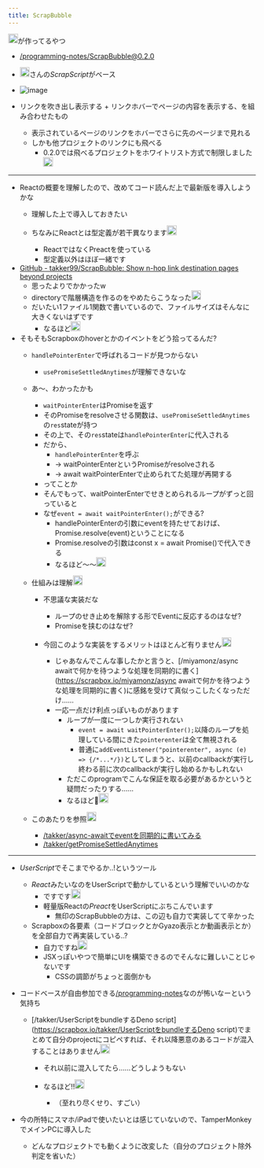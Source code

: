 ```yaml
---
title: ScrapBubble
---
```


<img src='https://scrapbox.io/api/pages/blu3mo-public/takker/icon' alt='takker.icon' height="19.5"/>が作ってるやつ

* [/programming-notes/ScrapBubble@0.2.0](https://scrapbox.io/programming-notes/ScrapBubble@0.2.0)

* <img src='https://scrapbox.io/api/pages/daiiz/daiiz/icon' alt='/daiiz/daiiz.icon' height="19.5"/>さんの*ScrapScript*がベース

* ![image](https://gyazo.com/d81a7a2fa6fa793a3990031cf075d6a8/thumb/1000)

* リンクを吹き出し表示する + リンクホバーでページの内容を表示する、を組み合わせたもの
  
  * 表示されているページのリンクをホバーでさらに先のページまで見れる
  * しかも他プロジェクトのリンクにも飛べる
    * 0.2.0では飛べるプロジェクトをホワイトリスト方式で制限しました<img src='https://scrapbox.io/api/pages/blu3mo-public/takker/icon' alt='takker.icon' height="19.5"/>

---

* Reactの概要を理解したので、改めてコード読んだ上で最新版を導入しようかな
  * 理解した上で導入しておきたい
  * ちなみにReactとは型定義が若干異なります<img src='https://scrapbox.io/api/pages/blu3mo-public/takker/icon' alt='takker.icon' height="19.5"/>

    * ReactではなくPreactを使っている
    * 型定義以外はほぼ一緒です
* [GitHub - takker99/ScrapBubble: Show n-hop link destination pages beyond projects](https://github.com/takker99/ScrapBubble)
  * 思ったよりでかかったw
  * directoryで階層構造を作るのをやめたらこうなった<img src='https://scrapbox.io/api/pages/blu3mo-public/takker/icon' alt='takker.icon' height="19.5"/>
  * だいたい1ファイル1関数で書いているので、ファイルサイズはそんなに大きくないはずです
    * なるほど<img src='https://scrapbox.io/api/pages/blu3mo-public/blu3mo/icon' alt='blu3mo.icon' height="19.5"/>
* そもそもScrapboxのhoverとかのイベントをどう拾ってるんだ?
  * `handlePointerEnter`で呼ばれるコードが見つからない
    * `usePromiseSettledAnytimes`が理解できないな
  * あ〜、わかったかも
    * `waitPointerEnter`はPromiseを返す
    * そのPromiseをresolveさせる関数は、`usePromiseSettledAnytimes`の`res`stateが持つ
    * その上で、その`res`stateは`handlePointerEnter`に代入される
    * だから、
      * `handlePointerEnter`を呼ぶ
      * -> waitPointerEnterというPromiseがresolveされる
      * -> await waitPointerEnterで止められてた処理が再開する
    * ってことか
    * そんでもって、waitPointerEnterでせきとめられるループがずっと回っていると
    * なぜ`event = await waitPointerEnter();`ができる?
      * handlePointerEnterの引数にeventを持たせておけば、Promise.resolve(event)ということになる
      * Promise.resolveの引数はconst x = await Promise()で代入できる
      * なるほど〜〜<img src='https://scrapbox.io/api/pages/blu3mo-public/blu3mo/icon' alt='blu3mo.icon' height="19.5"/>
  * 仕組みは理解<img src='https://scrapbox.io/api/pages/blu3mo-public/blu3mo/icon' alt='blu3mo.icon' height="19.5"/>

    * 不思議な実装だな
      * ループのせき止めを解除する形でEventに反応するのはなぜ?
      * Promiseを挟むのはなぜ?
    * 今回このような実装をするメリットはほとんど有りません<img src='https://scrapbox.io/api/pages/blu3mo-public/takker/icon' alt='takker.icon' height="19.5"/>

      * じゃあなんでこんな事したかと言うと、\[/miyamonz/async awaitで何かを待つような処理を同期的に書く\](https://scrapbox.io/miyamonz/async awaitで何かを待つような処理を同期的に書く)に感銘を受けて真似っこしたくなっただけ……
      * 一応一点だけ利点っぽいものがあります
        * ループが一度に一つしか実行されない
          * `event = await waitPointerEnter();`以降のループを処理している間にきた`pointerenter`は全て無視される
          * 普通に`addEventListener("pointerenter", async (e) => {/*...*/})`としてしまうと、以前のcallbackが実行し終わる前に次のcallbackが実行し始めるかもしれない
        * ただこのprogramでこんな保証を取る必要があるかというと疑問だったりする……
        * なるほど🙏<img src='https://scrapbox.io/api/pages/blu3mo-public/blu3mo/icon' alt='blu3mo.icon' height="19.5"/>
  * このあたりを参照<img src='https://scrapbox.io/api/pages/blu3mo-public/takker/icon' alt='takker.icon' height="19.5"/>

    * [/takker/async-awaitでeventを同期的に書いてみる](https://scrapbox.io/takker/async-awaitでeventを同期的に書いてみる)
    * [/takker/getPromiseSettledAnytimes](https://scrapbox.io/takker/getPromiseSettledAnytimes)

---

* *UserScript*でそこまでやるか..!というツール
  
  * *React*みたいなのをUserScriptで動かしているという理解でいいのかな
    * ですです<img src='https://scrapbox.io/api/pages/blu3mo-public/takker/icon' alt='takker.icon' height="19.5"/>
    * 軽量版Reactの*Preact*をUserScriptにぶちこんでいます
      * 無印のScrapBubbleの方は、この辺も自力で実装してて辛かった
  * Scrapboxの各要素（コードブロックとかGyazo表示とか動画表示とか）を全部自力で再実装している..?
    * 自力ですね<img src='https://scrapbox.io/api/pages/blu3mo-public/takker/icon' alt='takker.icon' height="19.5"/>
    * JSXっぽいやつで簡単にUIを構築できるのでそんなに難しいことじゃないです
      * CSSの調節がちょっと面倒かも
* コードベースが自由参加できる[/programming-notes](https://scrapbox.io/programming-notes)なのが怖いなーという気持ち
  
  * \[/takker/UserScriptをbundleするDeno script\](https://scrapbox.io/takker/UserScriptをbundleするDeno script)でまとめて自分のprojectにコピペすれば、それ以降悪意のあるコードが混入することはありません<img src='https://scrapbox.io/api/pages/blu3mo-public/takker/icon' alt='takker.icon' height="19.5"/>

    * それ以前に混入してたら……どうしようもない
    * なるほど!!<img src='https://scrapbox.io/api/pages/blu3mo-public/blu3mo/icon' alt='blu3mo.icon' height="19.5"/>

      * （至れり尽くせり、すごい）
* 今の所特にスマホ/iPadで使いたいとは感じていないので、TamperMonkeyでメインPCに導入した
  
  * どんなプロジェクトでも動くように改変した（自分のプロジェクト除外判定を省いた）
